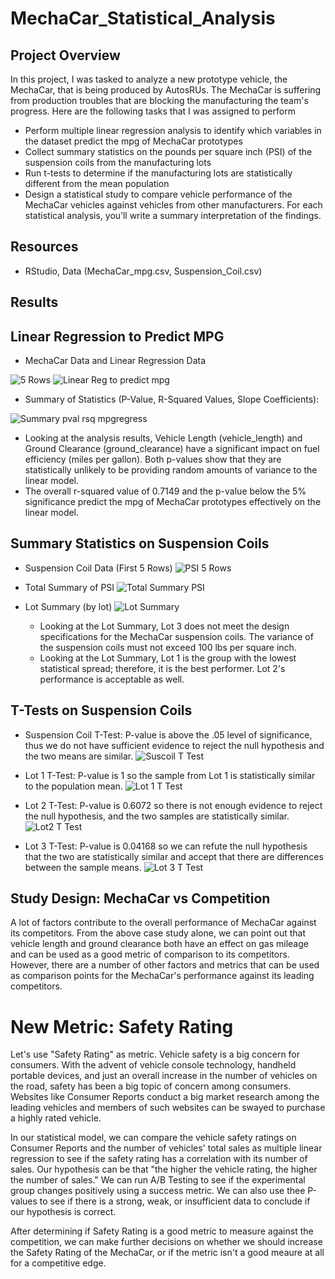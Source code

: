 # MechaCar_Statistical_Analysis

## Project Overview
In this project, I was tasked to analyze a new prototype vehicle, the MechaCar, that is being produced by AutosRUs. The MechaCar is suffering from production troubles that are blocking the manufacturing the team's progress. Here are the following tasks that I was assigned to perform

  - Perform multiple linear regression analysis to identify which variables in the dataset predict the mpg of MechaCar prototypes
  - Collect summary statistics on the pounds per square inch (PSI) of the suspension coils from the manufacturing lots
  - Run t-tests to determine if the manufacturing lots are statistically different from the mean population
  - Design a statistical study to compare vehicle performance of the MechaCar vehicles against vehicles from other manufacturers. For each statistical analysis, you’ll   write a summary interpretation of the findings.

## Resources
- RStudio, Data (MechaCar_mpg.csv, Suspension_Coil.csv)

## Results 

## Linear Regression to Predict MPG

- MechaCar Data and Linear Regression Data

![5 Rows](https://user-images.githubusercontent.com/102476861/177812196-e0277943-4227-44b3-a6a4-75878d38fcc8.png)
![Linear Reg to predict mpg](https://user-images.githubusercontent.com/102476861/177812421-852fd19c-f3f3-42ae-83c2-7ee05bb5234f.png)

- Summary of Statistics (P-Value, R-Squared Values, Slope Coefficients):

![Summary pval rsq mpgregress](https://user-images.githubusercontent.com/102476861/177812599-c8371f4f-8813-4b85-b4f1-992044e5756b.png)

  - Looking at the analysis results, Vehicle Length (vehicle_length) and Ground Clearance (ground_clearance) have a significant impact on fuel efficiency (miles per gallon). Both p-values show that they are statistically unlikely to be providing random amounts of variance to the linear model. 
  - The overall r-squared value of 0.7149 and the p-value below the 5% significance predict the mpg of MechaCar prototypes effectively on the linear model. 

## Summary Statistics on Suspension Coils

- Suspension Coil Data (First 5 Rows)
![PSI 5 Rows](https://user-images.githubusercontent.com/102476861/177818202-4a631c7d-c00e-4442-bdc7-787e9a075a2c.png)

- Total Summary of PSI
![Total Summary PSI](https://user-images.githubusercontent.com/102476861/177818266-226840bd-27b8-4b4a-8e5c-1361ea3390b1.png)

- Lot Summary (by lot)
![Lot Summary](https://user-images.githubusercontent.com/102476861/177818312-45e553e1-36f0-4734-ac20-0c8f93ef4e9d.png)

  - Looking at the Lot Summary, Lot 3 does not meet the design specifications for the MechaCar suspension coils. The variance of the suspension coils must not exceed 100 lbs per square inch.
  - Looking at the Lot Summary, Lot 1 is the group with the lowest statistical spread; therefore, it is the best performer. Lot 2's performance is acceptable as well.
  
## T-Tests on Suspension Coils

- Suspension Coil T-Test: P-value is above the .05 level of significance, thus we do not have sufficient evidence to reject the null hypothesis and the two means are similar.
![Suscoil T Test](https://user-images.githubusercontent.com/102476861/177820433-407e0336-a0fe-40dd-b604-15a40df08d78.png)


- Lot 1 T-Test: P-value is 1 so the sample from Lot 1 is statistically similar to the population mean.
![Lot 1 T Test](https://user-images.githubusercontent.com/102476861/177820457-f7b4ae4f-3ef3-49eb-8c1a-47ae82fc19af.png)

- Lot 2 T-Test: P-value is 0.6072 so there is not enough evidence to reject the null hypothesis, and the two samples are statistically similar.
![Lot2 T Test](https://user-images.githubusercontent.com/102476861/177821009-7092574e-9f21-4bea-950f-9290c8758284.png)

- Lot 3 T-Test: P-value is 0.04168 so we can refute the null hypothesis that the two are statistically similar and accept that there are differences between the sample means. 
![Lot 3 T Test](https://user-images.githubusercontent.com/102476861/177820499-0fd2cdd3-60d2-4c1f-bf4b-eac7efcc3198.png)

## Study Design: MechaCar vs Competition

A lot of factors contribute to the overall performance of MechaCar against its competitors. From the above case study alone, we can point out that vehicle length and ground clearance both have an effect on gas mileage and can be used as a good metric of comparison to its competitors. However, there are a number of other factors and metrics that can be used as comparison points for the MechaCar's performance against its leading competitors.

# New Metric: Safety Rating
<p>Let's use "Safety Rating" as metric. Vehicle safety is a big concern for consumers. With the advent of vehicle console technology, handheld portable devices, and just an overall increase in the number of vehicles on the road, safety has been a big topic of concern among consumers. Websites like Consumer Reports conduct a big market research among the leading vehicles and members of such websites can be swayed to purchase a highly rated vehicle. </p>
<p>In our statistical model, we can compare the vehicle safety ratings on Consumer Reports and the number of vehicles' total sales as multiple linear regression to see if the safety rating has a correlation with its number of sales. Our hypothesis can be that "the higher the vehicle rating, the higher the number of sales." We can run A/B Testing to see if the experimental group changes positively using a success metric. We can also use thee P-values to see if there is a strong, weak, or insufficient data to conclude if our hypothesis is correct.</p>
<p>After determining if Safety Rating is a good metric to measure against the competition, we can make further decisions on whether we should increase the Safety Rating of the MechaCar, or if the metric isn't a good meaure at all for a competitive edge.</p>


